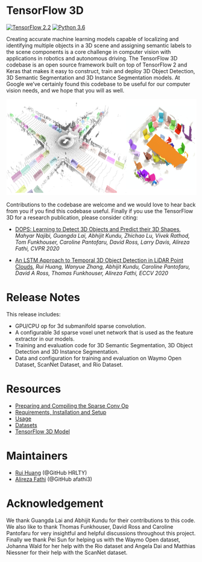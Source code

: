 # TensorFlow 3D
[![TensorFlow 2.2](https://img.shields.io/badge/TensorFlow-2.2-FF6F00?logo=tensorflow)](https://github.com/tensorflow/tensorflow/releases/tag/v2.2.0)
[![Python 3.6](https://img.shields.io/badge/Python-3.6-3776AB)](https://www.python.org/downloads/release/python-360/)

Creating accurate machine learning models capable of localizing and identifying
multiple objects in a 3D scene and assigning semantic labels to the scene components is a core challenge in computer vision with applications in robotics and autonomous driving. The TensorFlow 3D codebase is an open source framework built on top of TensorFlow 2 and Keras that makes it easy to construct, train and deploy 3D Object Detection, 3D Semantic Segmentation and 3D Instance Segmentation models. At Google we’ve certainly found this codebase to be useful for our computer vision needs, and we hope that you will as well.

<p align="center"><img src="doc/img/tf3d.png" width=676 height=254></p>

Contributions to the codebase are welcome and we would love to hear back from
you if you find this codebase useful. Finally if you use the TensorFlow 3D for a research publication, please consider citing:

* <a href='https://arxiv.org/abs/2004.01170' target='_blank'>DOPS: Learning to Detect 3D Objects and Predict their 3D Shapes</a>,
<em>Mahyar Najibi, Guangda Lai, Abhijit Kundu, Zhichao Lu, Vivek Rathod, Tom Funkhouser, Caroline Pantofaru, David Ross, Larry Davis, Alireza Fathi, CVPR 2020</em>

* <a href='https://arxiv.org/abs/2007.12392' target='_blank'>An LSTM Approach to Temporal 3D Object Detection in LiDAR Point Clouds</a>, <em>Rui Huang, Wanyue Zhang, Abhijit Kundu, Caroline Pantofaru, David A Ross, Thomas Funkhouser, Alireza Fathi, ECCV 2020</em>

# Release Notes

This release includes:

* GPU/CPU op for 3d submanifold sparse convolution.
* A configurable 3d sparse voxel unet network that is used as the feature extractor in our models.
* Training and evaluation code for 3D Semantic Segmentation, 3D Object Detection and 3D Instance Segmentation.
* Data and configuration for training and evaluation on Waymo Open Dataset, ScanNet Dataset, and Rio Dataset.

# Resources

* <a href='ops/README.md' target='_blank'>Preparing and Compiling the Sparse Conv Op</a>
* <a href='doc/setup.md' target='_blank'>Requirements, Installation and Setup</a>
* <a href='doc/usage.md' target='_blank'>Usage</a>
* <a href='doc/tf3d_datasets.md' target='_blank'>Datasets</a>
* <a href='doc/models.md' target='_blank'>TensorFlow 3D Model</a>

# Maintainers

* <a href='https://sites.google.com/corp/view/ruihuang/home' target='_blank'>Rui Huang</a> (@GitHub HRLTY)
* <a href='https://www.alirezafathi.org/' target='_blank'>Alireza Fathi</a> (@GitHub afathi3)

# Acknowledgement

We thank Guangda Lai and Abhijit Kundu for their contributions to this code. We also like to thank Thomas Funkhouser, David Ross and Caroline Pantofaru for very insightful and helpful discussions throughout this project. Finally we thank Pei Sun for helping us with the Waymo Open dataset, Johanna Wald for her help with the Rio dataset and Angela Dai and Matthias Niessner for their help with the ScanNet dataset.

